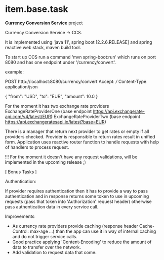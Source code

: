 # item.base.task

**Currency Conversion Service**  project

Currency Conversion Service -> CCS.

It is implemented using 'java 11', spring boot [2.2.6.RELEASE] and spring reactive web stack,
maven build tool.

To start up CCS run a command 'mvn spring-boot:run' 
which runs on port 8080 and has one endpoint under '/currency/convert'.

example: 

POST http://localhost:8080/currency/convert
Accept: */*
Content-Type: application/json

{
  "from": "USD",
  "to": "EUR",
  "amount": 10.0
}

For the moment it has two exchange rate providers 
ExchangeRateProviderOne (base endpoint https://api.exchangerate-api.com/v4/latest/EUR) 
ExchangeRateProviderTwo (base endpoint https://api.exchangeratesapi.io/latest?base=EUR)

There is a manager that return next provider to get rates or empty if all providers checked.
Provider is responsible to return rates result in unified form.
Application uses reactive router function to handle requests with help of handlers to process request.

!!! For the moment it doesn't have any request validations, will be implemented in the upcoming release ;)

[ Bonus Tasks ]
 
Authentication: 

If provider requires authentication then it has to provide a way to pass authentication and in response returns 
some token to use in upcoming requests (pass that token into 'Authorization' request header)
otherwise pass authentication data in every service call.

Improvements:

- As currency rate providers provide caching (response header Cache-Control: max-age ...) than the app can
use it in way of internal caching and do not trigger service calls.
- Good practice applying 'Content-Encoding' to reduce the amount of data to transfer over the network.
- Add validation to request data that come.